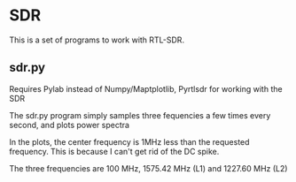 # SDR
This is a set of programs to work with RTL-SDR.

## sdr.py
Requires Pylab instead of Numpy/Maptplotlib, Pyrtlsdr for working with the SDR

The sdr.py program simply samples three fequencies a few times every second, and plots power 
spectra

In the plots, the center frequency is 1MHz less than the requested frequency. 
This is because I can't get rid of the DC spike.

The three frequencies are 100 MHz, 1575.42 MHz (L1) and 1227.60 MHz (L2)
